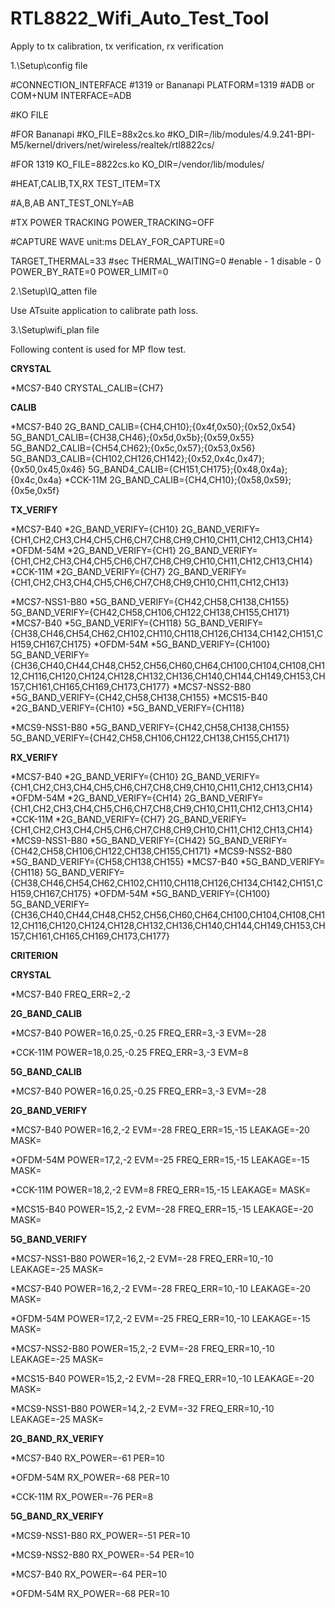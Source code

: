 # RTL8822_Wifi_Auto_Test_Tool
Apply to tx calibration, tx verification, rx verification

1.\Setup\config file

#CONNECTION_INTERFACE
#1319 or Bananapi
PLATFORM=1319
#ADB or COM+NUM
INTERFACE=ADB

#KO FILE

#FOR Bananapi
#KO_FILE=88x2cs.ko
#KO_DIR=/lib/modules/4.9.241-BPI-M5/kernel/drivers/net/wireless/realtek/rtl8822cs/

#FOR 1319
KO_FILE=8822cs.ko
KO_DIR=/vendor/lib/modules/

#HEAT,CALIB,TX,RX
TEST_ITEM=TX

#A,B,AB
ANT_TEST_ONLY=AB

#TX POWER TRACKING
POWER_TRACKING=OFF

#CAPTURE WAVE unit:ms
DELAY_FOR_CAPTURE=0

TARGET_THERMAL=33
#sec
THERMAL_WAITING=0
#enable - 1 disable - 0
POWER_BY_RATE=0
POWER_LIMIT=0

2.\Setup\IQ_atten file

Use ATsuite application to calibrate path loss.

3.\Setup\wifi_plan file

Following content is used for MP flow test.

**CRYSTAL**

*MCS7-B40
CRYSTAL_CALIB={CH7}

**CALIB**

*MCS7-B40
2G_BAND_CALIB={CH4,CH10};{0x4f,0x50};{0x52,0x54}
5G_BAND1_CALIB={CH38,CH46};{0x5d,0x5b};{0x59,0x55}
5G_BAND2_CALIB={CH54,CH62};{0x5c,0x57};{0x53,0x56}
5G_BAND3_CALIB={CH102,CH126,CH142};{0x52,0x4c,0x47};{0x50,0x45,0x46}
5G_BAND4_CALIB={CH151,CH175};{0x48,0x4a};{0x4c,0x4a}
*CCK-11M
2G_BAND_CALIB={CH4,CH10};{0x58,0x59};{0x5e,0x5f}

**TX_VERIFY**

*MCS7-B40
*2G_BAND_VERIFY={CH10}
2G_BAND_VERIFY={CH1,CH2,CH3,CH4,CH5,CH6,CH7,CH8,CH9,CH10,CH11,CH12,CH13,CH14}
*OFDM-54M
*2G_BAND_VERIFY={CH1}
2G_BAND_VERIFY={CH1,CH2,CH3,CH4,CH5,CH6,CH7,CH8,CH9,CH10,CH11,CH12,CH13,CH14}
*CCK-11M
*2G_BAND_VERIFY={CH7}
2G_BAND_VERIFY={CH1,CH2,CH3,CH4,CH5,CH6,CH7,CH8,CH9,CH10,CH11,CH12,CH13}

*MCS7-NSS1-B80
*5G_BAND_VERIFY={CH42,CH58,CH138,CH155}
5G_BAND_VERIFY={CH42,CH58,CH106,CH122,CH138,CH155,CH171}
*MCS7-B40
*5G_BAND_VERIFY={CH118}
5G_BAND_VERIFY={CH38,CH46,CH54,CH62,CH102,CH110,CH118,CH126,CH134,CH142,CH151,CH159,CH167,CH175}
*OFDM-54M
*5G_BAND_VERIFY={CH100}
5G_BAND_VERIFY={CH36,CH40,CH44,CH48,CH52,CH56,CH60,CH64,CH100,CH104,CH108,CH112,CH116,CH120,CH124,CH128,CH132,CH136,CH140,CH144,CH149,CH153,CH157,CH161,CH165,CH169,CH173,CH177}
*MCS7-NSS2-B80
*5G_BAND_VERIFY={CH42,CH58,CH138,CH155}
*MCS15-B40
*2G_BAND_VERIFY={CH10}
*5G_BAND_VERIFY={CH118}

*MCS9-NSS1-B80
*5G_BAND_VERIFY={CH42,CH58,CH138,CH155}
5G_BAND_VERIFY={CH42,CH58,CH106,CH122,CH138,CH155,CH171}

**RX_VERIFY**

*MCS7-B40
*2G_BAND_VERIFY={CH10}
2G_BAND_VERIFY={CH1,CH2,CH3,CH4,CH5,CH6,CH7,CH8,CH9,CH10,CH11,CH12,CH13,CH14}
*OFDM-54M
*2G_BAND_VERIFY={CH14}
2G_BAND_VERIFY={CH1,CH2,CH3,CH4,CH5,CH6,CH7,CH8,CH9,CH10,CH11,CH12,CH13,CH14}
*CCK-11M
*2G_BAND_VERIFY={CH7}
2G_BAND_VERIFY={CH1,CH2,CH3,CH4,CH5,CH6,CH7,CH8,CH9,CH10,CH11,CH12,CH13,CH14}
*MCS9-NSS1-B80
*5G_BAND_VERIFY={CH42}
5G_BAND_VERIFY={CH42,CH58,CH106,CH122,CH138,CH155,CH171}
*MCS9-NSS2-B80
*5G_BAND_VERIFY={CH58,CH138,CH155}
*MCS7-B40
*5G_BAND_VERIFY={CH118}
5G_BAND_VERIFY={CH38,CH46,CH54,CH62,CH102,CH110,CH118,CH126,CH134,CH142,CH151,CH159,CH167,CH175}
*OFDM-54M
*5G_BAND_VERIFY={CH100}
5G_BAND_VERIFY={CH36,CH40,CH44,CH48,CH52,CH56,CH60,CH64,CH100,CH104,CH108,CH112,CH116,CH120,CH124,CH128,CH132,CH136,CH140,CH144,CH149,CH153,CH157,CH161,CH165,CH169,CH173,CH177}



**CRITERION**


**CRYSTAL**

*MCS7-B40
FREQ_ERR=2,-2




**2G_BAND_CALIB**

*MCS7-B40
POWER=16,0.25,-0.25
FREQ_ERR=3,-3
EVM=-28

*CCK-11M
POWER=18,0.25,-0.25
FREQ_ERR=3,-3
EVM=8

**5G_BAND_CALIB**

*MCS7-B40
POWER=16,0.25,-0.25
FREQ_ERR=3,-3
EVM=-28




**2G_BAND_VERIFY**

*MCS7-B40
POWER=16,2,-2
EVM=-28
FREQ_ERR=15,-15
LEAKAGE=-20
MASK=

*OFDM-54M
POWER=17,2,-2
EVM=-25
FREQ_ERR=15,-15
LEAKAGE=-15
MASK=

*CCK-11M
POWER=18,2,-2
EVM=8
FREQ_ERR=15,-15
LEAKAGE=
MASK=

*MCS15-B40
POWER=15,2,-2
EVM=-28
FREQ_ERR=15,-15
LEAKAGE=-20
MASK=

**5G_BAND_VERIFY**

*MCS7-NSS1-B80
POWER=16,2,-2
EVM=-28
FREQ_ERR=10,-10
LEAKAGE=-25
MASK=

*MCS7-B40
POWER=16,2,-2
EVM=-28
FREQ_ERR=10,-10
LEAKAGE=-20
MASK=

*OFDM-54M
POWER=17,2,-2
EVM=-25
FREQ_ERR=10,-10
LEAKAGE=-15
MASK=

*MCS7-NSS2-B80
POWER=15,2,-2
EVM=-28
FREQ_ERR=10,-10
LEAKAGE=-25
MASK=

*MCS15-B40
POWER=15,2,-2
EVM=-28
FREQ_ERR=10,-10
LEAKAGE=-20
MASK=

*MCS9-NSS1-B80
POWER=14,2,-2
EVM=-32
FREQ_ERR=10,-10
LEAKAGE=-25
MASK=




**2G_BAND_RX_VERIFY**

*MCS7-B40
RX_POWER=-61
PER=10

*OFDM-54M
RX_POWER=-68
PER=10

*CCK-11M
RX_POWER=-76
PER=8

**5G_BAND_RX_VERIFY**

*MCS9-NSS1-B80
RX_POWER=-51
PER=10

*MCS9-NSS2-B80
RX_POWER=-54
PER=10

*MCS7-B40
RX_POWER=-64
PER=10

*OFDM-54M
RX_POWER=-68
PER=10